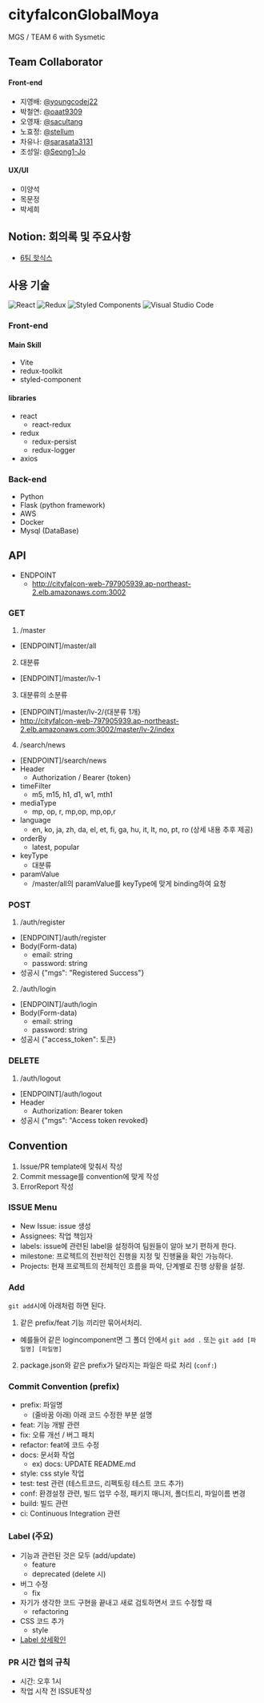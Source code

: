 # cityfalconGlobalMoya

MGS / TEAM 6 with Sysmetic

## Team Collaborator

#### Front-end

- 지영배: [@youngcodej22](https://github.com/youngcodej22)
- 박철연: [@oaat9309](https://github.com/oaat9309)
- 오영재: [@sacultang](https://github.com/sacultang)
- 노효정: [@stellum](https://github.com/stellum)
- 차유나: [@sarasata3131](https://github.com/sarasata3131)
- 조성일: [@Seong1-Jo](https://github.com/Seong1-Jo)

#### UX/UI

- 이양석
- 목문정
- 박세희

## Notion: 회의록 및 주요사항

- [6팀 핫식스](https://www.notion.so/6-61dcc51a7e5c42b9a02ff7066c53edaa)

## 사용 기술

![React](https://img.shields.io/badge/react-%2320232a.svg?style=for-the-badge&logo=react&logoColor=%2361DAFB)
![Redux](https://img.shields.io/badge/redux-%23593d88.svg?style=for-the-badge&logo=redux&logoColor=white)
![Styled Components](https://img.shields.io/badge/styled--components-DB7093?style=for-the-badge&logo=styled-components&logoColor=white)
![Visual Studio Code](https://img.shields.io/badge/Visual%20Studio%20Code-0078d7.svg?style=for-the-badge&logo=visual-studio-code&logoColor=white)

### Front-end
#### Main Skill

- Vite
- redux-toolkit
- styled-component

#### libraries

- react
  - react-redux
- redux
  - redux-persist
  - redux-logger
- axios

### Back-end

- Python
- Flask (python framework)
- AWS 
- Docker 
- Mysql (DataBase)

## API

- ENDPOINT
  - http://cityfalcon-web-797905939.ap-northeast-2.elb.amazonaws.com:3002

### GET
1. /master
  - [ENDPOINT]/master/all
2. 대분류
  - [ENDPOINT]/master/lv-1
3. 대분류의 소분류
  - [ENDPOINT]/master/lv-2/{대분류 1개}
  - http://cityfalcon-web-797905939.ap-northeast-2.elb.amazonaws.com:3002/master/lv-2/index
4. /search/news
  - [ENDPOINT]/search/news
  - Header
    - Authorization / Bearer {token}
  - timeFilter
    - m5, m15, h1, d1, w1, mth1
  - mediaType
    - mp, op, r, mp,op, mp,op,r
  - language
    - en, ko, ja, zh, da, el, et, fi, ga, hu, it, lt, no, pt, ro (상세 내용 추후 제공)
  - orderBy
    - latest, popular
  - keyType
    - 대분류
  - paramValue
    - /master/all의 paramValue를 keyType에 맞게 binding하여 요청

### POST
1. /auth/register
  - [ENDPOINT]/auth/register
  - Body(Form-data)
    - email: string
    - password: string
  - 성공시 {"mgs": "Registered Success"}

2. /auth/login
  - [ENDPOINT]/auth/login
  - Body(Form-data)
    - email: string
    - password: string
  - 성공시 {"access_token": 토큰}

### DELETE
1. /auth/logout
  - [ENDPOINT]/auth/logout
  - Header
    - Authorization: Bearer token
  - 성공시 {"mgs": "Access token revoked}

## Convention

1. Issue/PR template에 맞춰서 작성
2. Commit message를 convention에 맞게 작성
3. ErrorReport 작성

### ISSUE Menu

- New Issue: issue 생성
- Assignees: 작업 책임자
- labels: issue에 관련된 label을 설정하여 팀원들이 알아 보기 편하게 한다.
- milestone: 프로젝트의 전반적인 진행을 지정 및 진행율을 확인 가능하다.
- Projects: 현재 프로젝트의 전체적인 흐름을 파악, 단계별로 진행 상황을 설정.

### Add
`git add`시에 아래처럼 하면 된다.

1. 같은 prefix/feat 기능 끼리만 묶어서처리. 
  - 예를들어 같은 logincomponent면 그 폴더 안에서 `git add .` 또는 `git add [파일명] [파일명]`
2. package.json와 같은 prefix가 달라지는 파일은 따로 처리 (`conf:`) 

### Commit Convention (prefix)

- prefix: 파일명
  - (줄바꿈 아래) 아래 코드 수정한 부분 설명
- feat: 기능 개발 관련
- fix: 오류 개선 / 버그 패치
- refactor: feat에 코드 수정
- docs: 문서화 작업
  - ex) docs: UPDATE README.md
- style: css style 작업
- test: test 관련 (테스트코드, 리펙토링 테스트 코드 추가)
- conf: 환경설정 관련, 빌드 업무 수정, 패키지 매니저, 폴더트리, 파일이름 변경
- build: 빌드 관련
- ci: Continuous Integration 관련

### Label (주요)

- 기능과 관련된 것은 모두 (add/update)
  - feature
  - deprecated (delete 시)
- 버그 수정
  - fix
- 자기가 생각한 코드 구현을 끝내고 새로 검토하면서 코드 수정할 때
  - refactoring
- CSS 코드 추가
  - style
- [Label 상세확인](https://github.com/Seoul-Sysmetic/cityfalconGlobalMoya/labels)

### PR 시간 협의 규칙

- 시간: 오후 1시
- 작업 시작 전 ISSUE작성
